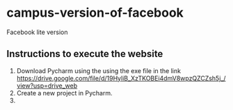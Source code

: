 # campus-version-of-facebook
Facebook lite version

## Instructions to execute the website

1. Download Pycharm using the using the exe file in the link https://drive.google.com/file/d/19HyliB_XzTKOBEi4dmV8wpzQZCZsh5j_/view?usp=drive_web
2. Create a new project in Pycharm.
3. 
